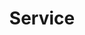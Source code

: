 ---
layout: page
title: Service
nav: true
dropdown: true
children: 
    - title: Service to our Libraries
      permalink: /lib-service/
    - title: divider
    - title: Service to our University
      permalink: /miami-service/
    - title: divider
    - title: Service to our Profession
      permalink: /prof-service/
---